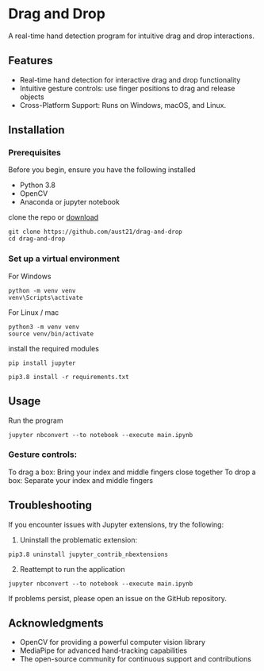 # Drag and Drop

A real-time hand detection program for intuitive drag and drop interactions.

## Features

- Real-time hand detection for interactive drag and drop functionality
- Intuitive gesture controls: use finger positions to drag and release objects
- Cross-Platform Support: Runs on Windows, macOS, and Linux.

## Installation

### Prerequisites
Before you begin, ensure you have the following installed

- Python 3.8
- OpenCV
- Anaconda or jupyter notebook

clone the repo or [download](https://github.com/aust21/drag-and-drop/archive/refs/heads/main.zip)

```
git clone https://github.com/aust21/drag-and-drop
cd drag-and-drop
```

### Set up a virtual environment

For Windows

```
python -m venv venv
venv\Scripts\activate
```

For Linux / mac

```
python3 -m venv venv
source venv/bin/activate
```

install the required modules

```
pip install jupyter
```

```
pip3.8 install -r requirements.txt
```

## Usage
Run the program

```
jupyter nbconvert --to notebook --execute main.ipynb
```
### Gesture controls:
To drag a box: Bring your index and middle fingers close together
To drop a box: Separate your index and middle fingers

## Troubleshooting
If you encounter issues with Jupyter extensions, try the following:

1. Uninstall the problematic extension:
```
pip3.8 uninstall jupyter_contrib_nbextensions
```

2. Reattempt to run the application
```
jupyter nbconvert --to notebook --execute main.ipynb
```
If problems persist, please open an issue on the GitHub repository.


## Acknowledgments
- OpenCV for providing a powerful computer vision library
- MediaPipe for advanced hand-tracking capabilities
- The open-source community for continuous support and contributions
